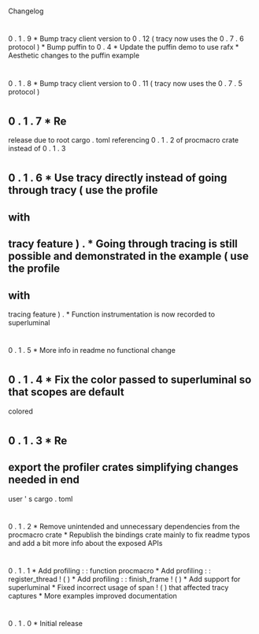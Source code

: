 #
Changelog
#
#
0
.
1
.
9
*
Bump
tracy
client
version
to
0
.
12
(
tracy
now
uses
the
0
.
7
.
6
protocol
)
*
Bump
puffin
to
0
.
4
*
Update
the
puffin
demo
to
use
rafx
*
Aesthetic
changes
to
the
puffin
example
#
#
0
.
1
.
8
*
Bump
tracy
client
version
to
0
.
11
(
tracy
now
uses
the
0
.
7
.
5
protocol
)
#
#
0
.
1
.
7
*
Re
-
release
due
to
root
cargo
.
toml
referencing
0
.
1
.
2
of
procmacro
crate
instead
of
0
.
1
.
3
#
#
0
.
1
.
6
*
Use
tracy
directly
instead
of
going
through
tracy
(
use
the
profile
-
with
-
tracy
feature
)
.
*
Going
through
tracing
is
still
possible
and
demonstrated
in
the
example
(
use
the
profile
-
with
-
tracing
feature
)
.
*
Function
instrumentation
is
now
recorded
to
superluminal
#
#
0
.
1
.
5
*
More
info
in
readme
no
functional
change
#
#
0
.
1
.
4
*
Fix
the
color
passed
to
superluminal
so
that
scopes
are
default
-
colored
#
#
0
.
1
.
3
*
Re
-
export
the
profiler
crates
simplifying
changes
needed
in
end
-
user
'
s
cargo
.
toml
#
#
0
.
1
.
2
*
Remove
unintended
and
unnecessary
dependencies
from
the
procmacro
crate
*
Republish
the
bindings
crate
mainly
to
fix
readme
typos
and
add
a
bit
more
info
about
the
exposed
APIs
#
#
0
.
1
.
1
*
Add
profiling
:
:
function
procmacro
*
Add
profiling
:
:
register_thread
!
(
)
*
Add
profiling
:
:
finish_frame
!
(
)
*
Add
support
for
superluminal
*
Fixed
incorrect
usage
of
span
!
(
)
that
affected
tracy
captures
*
More
examples
improved
documentation
#
#
0
.
1
.
0
*
Initial
release
